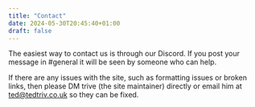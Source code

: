 ```yaml
---
title: "Contact"
date: 2024-05-30T20:45:40+01:00
draft: false
---
```


The easiest way to contact us is through our Discord. If you post your message in #general it will be seen by someone who can help.

If there are any issues with the site, such as formatting issues or broken links, then please DM trive (the site maintainer) directly or email him at ted@tedtriv.co.uk so they can be fixed.

